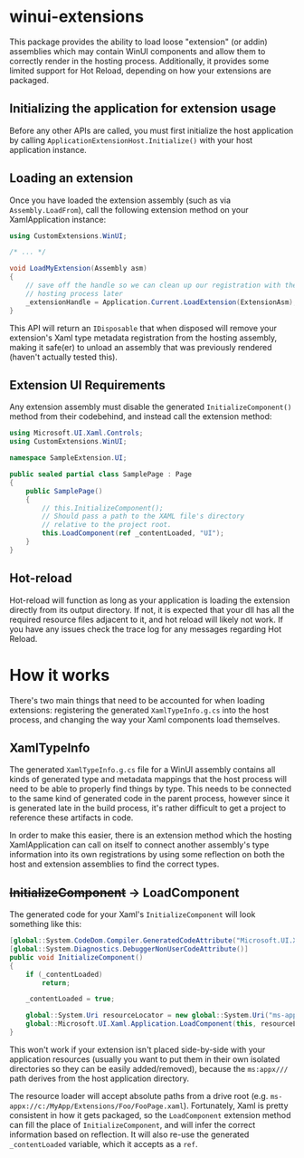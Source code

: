 # winui-extensions

This package provides the ability to load loose "extension" (or addin) assemblies which may contain WinUI components and allow them to correctly render in the hosting process. Additionally, it provides some limited support for Hot Reload, depending on how your extensions are packaged.

## Initializing the application for extension usage

Before any other APIs are called, you must first initialize the host application by calling `ApplicationExtensionHost.Initialize()` with your host application instance.



## Loading an extension

Once you have loaded the extension assembly (such as via `Assembly.LoadFrom`), call the following extension method on your XamlApplication instance:

```cs
using CustomExtensions.WinUI;

/* ... */

void LoadMyExtension(Assembly asm)
{
    // save off the handle so we can clean up our registration with the
    // hosting process later
    _extensionHandle = Application.Current.LoadExtension(ExtensionAsm);
}
```

This API will return an `IDisposable` that when disposed will remove your extension's Xaml type metadata registration from the hosting assembly, making it safe(er) to unload an assembly that was previously rendered (haven't actually tested this).

## Extension UI Requirements

Any extension assembly must disable the generated `InitializeComponent()` method from their codebehind, and instead call the extension method:

```cs
using Microsoft.UI.Xaml.Controls;
using CustomExtensions.WinUI;

namespace SampleExtension.UI;

public sealed partial class SamplePage : Page
{
    public SamplePage()
    {
        // this.InitializeComponent();
        // Should pass a path to the XAML file's directory
        // relative to the project root.
        this.LoadComponent(ref _contentLoaded, "UI");
    }
}
```

## Hot-reload

Hot-reload will function as long as your application is loading the extension directly from its output directory. If not, it is expected that your dll has all the required resource files adjacent to it, and hot reload will likely not work. If you have any issues check the trace log for any messages regarding Hot Reload.

# How it works

There's two main things that need to be accounted for when loading extensions: registering the generated `XamlTypeInfo.g.cs` into the host process, and changing the way your Xaml components load themselves.

## XamlTypeInfo

The generated `XamlTypeInfo.g.cs` file for a WinUI assembly contains all kinds of generated type and metadata mappings that the host process will need to be able to properly find things by type. This needs to be connected to the same kind of generated code in the parent process, however since it is generated late in the build process, it's rather difficult to get a project to reference these artifacts in code.

In order to make this easier, there is an extension method which the hosting XamlApplication can call on itself to connect another assembly's type information into its own registrations by using some reflection on both the host and extension assemblies to find the correct types.

## ~~InitializeComponent~~ -> LoadComponent

The generated code for your Xaml's `InitializeComponent` will look something like this:

```cs
[global::System.CodeDom.Compiler.GeneratedCodeAttribute("Microsoft.UI.Xaml.Markup.Compiler"," 1.0.0.0")]
[global::System.Diagnostics.DebuggerNonUserCodeAttribute()]
public void InitializeComponent()
{
    if (_contentLoaded)
        return;

    _contentLoaded = true;

    global::System.Uri resourceLocator = new global::System.Uri("ms-appx:///SampleExtension.SampleAppExtension/UI/SamplePage.xaml");
    global::Microsoft.UI.Xaml.Application.LoadComponent(this, resourceLocator, global::Microsoft.UI.Xaml.Controls.Primitives.ComponentResourceLocation.Nested);
}
```

This won't work if your extension isn't placed side-by-side with your application resources (usually you want to put them in their own isolated directories so they can be easily added/removed), because the `ms:appx///` path derives from the host application directory.

The resource loader will accept absolute paths from a drive root (e.g. `ms-appx://c:/MyApp/Extensions/Foo/FooPage.xaml`). Fortunately, Xaml is pretty consistent in how it gets packaged, so the `LoadComponent` extension method can fill the place of `InitializeComponent`, and will infer the correct information based on reflection. It will also re-use the generated `_contentLoaded` variable, which it accepts as a `ref`.

